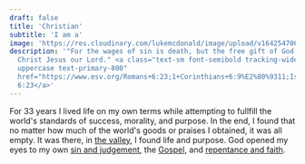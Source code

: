 ```yaml
---
draft: false
title: 'Christian'
subtitle: 'I am a'
image: 'https://res.cloudinary.com/lukemcdonald/image/upload/v1642547067/lukemcdonald-com/luke-baptism_pu7wdb.jpg'
description: '"For the wages of sin is death, but the free gift of God is eternal life in
  Christ Jesus our Lord." <a class="text-sm font-semibold tracking-wide
  uppercase text-primary-800"
  href="https://www.esv.org/Romans+6:23;1+Corinthians+6:9%E2%80%9311;Isaiah+9:6%E2%80%937;Matthew+1:21%E2%80%9325;Colossians+1:15%E2%80%9317;Philippians+2:5%E2%80%9311;2+Corinthians+5:21;Isaiah+53;John+19:17%E2%80%9320;John+19:28%E2%80%9330;John+19:38%E2%80%9342;Matthew+28:5%E2%80%936/">Romans
  6:23</a>'
---
```


For 33 years I lived life on my own terms while attempting to fullfill the
world's standards of success, morality, and purpose. In the end, I found that no
matter how much of the world's goods or praises I obtained, it was all empty. It
was there, in
[the valley](https://www.thegospelcoalition.org/blogs/justin-taylor/the-valley-of-vision/),
I found life and purpose. God opened my eyes to my own
[sin and judgement](https://www.esv.org/Romans+1:18%E2%80%9332;Romans+2:5%E2%80%9311;Romans+3:23;Romans+3:2%E2%80%934;Revelation+21:8;Proverbs+6:16%E2%80%9319;Revelation+20:11%E2%80%9315;Hebrews+10:30%E2%80%9331;Psalm+111:10;Proverbs+1:7;Proverbs+9:10/),
the
[Gospel](https://www.esv.org/Romans+6:23;1+Corinthians+6:9%E2%80%9311;Isaiah+9:6%E2%80%937;Matthew+1:21%E2%80%9325;Colossians+1:15%E2%80%9317;Philippians+2:5%E2%80%9311;2+Corinthians+5:21;Isaiah+53;John+19:17%E2%80%9320;John+19:28%E2%80%9330;John+19:38%E2%80%9342;Matthew+28:5%E2%80%936/),
and
[repentance and faith](https://www.esv.org/Mark+1:15;Colossians+2:13%E2%80%9314;1+Peter+2:24;Romans+5:6%E2%80%939;Ephesians+2:8%E2%80%939;Romans+10:9%E2%80%9313;2+Corinthians+6:2;James+4:6%E2%80%9310;Hebrews+3:7%E2%80%938/)</a>.
